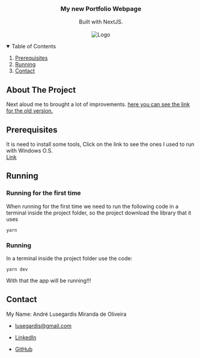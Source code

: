 <!-- PROJECT LOGO -->
<br />
<p align="center">

  <h3 align="center">My new Portfolio Webpage</h3>

  <p align="center">
    Built with NextJS.
    <br />
    <br />
    <img src="_README.md/app.gif" alt="Logo">
  </p>
</p>



<!-- TABLE OF CONTENTS -->
<details open="open">
  <summary>Table of Contents</summary>
  <ol>
    <li><a href="#prerequisites">Prerequisites</a></li>
    <li><a href="#running">Running</a></li>
    <li><a href="#contact">Contact</a></li>
  </ol>
</details>



<!-- ABOUT THE PROJECT -->
## About The Project

<!-- <p align="center">
  <img src="_README.md/App.gif">
</p> -->

Next aloud me to brought a lot of improvements. [here you can see the link for the old version.](https://github.com/MestreALMO/My-Portfolio)

## Prerequisites
It is need to install some tools, Click on the link to see the ones I used to run with Windows O.S.
<br/>
[Link](https://github.com/MestreALMO/React-Requires-To-Run-Windows-)

## Running

### Running for the first time

When running for the first time we need to run the following code in a terminal inside the project folder, so the project download the library that it uses

```
yarn
```

### Running

In a terminal inside the project folder use the code:

```
yarn dev
```

With that the app will be running!!!

## Contact

My Name: André Lusegardis Miranda de Oliveira

  * lusegardis@gmail.com

  * [LinkedIn](https://www.linkedin.com/in/andr%C3%A9-lusegardis/)

  * [GitHub](https://github.com/MestreALMO)
